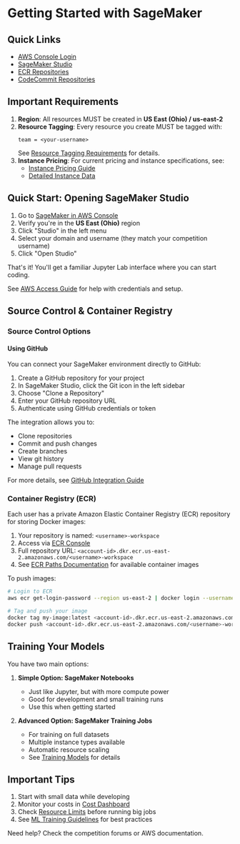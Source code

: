 # Getting Started with SageMaker

## Quick Links
- [AWS Console Login](https://zindicomp.signin.aws.amazon.com/console)
- [SageMaker Studio](https://us-east-2.console.aws.amazon.com/sagemaker/home?region=us-east-2#/studio-landing)
- [ECR Repositories](https://us-east-2.console.aws.amazon.com/ecr/repositories?region=us-east-2)
- [CodeCommit Repositories](https://us-east-2.console.aws.amazon.com/codesuite/codecommit/repositories?region=us-east-2)

## Important Requirements

1. **Region**: All resources MUST be created in **US East (Ohio) / us-east-2**
2. **Resource Tagging**: Every resource you create MUST be tagged with:
   ```
   team = <your-username>
   ```
   See [Resource Tagging Requirements](./TaggingRequirements.md) for details.
3. **Instance Pricing**: For current pricing and instance specifications, see:
   - [Instance Pricing Guide](./aws-pricing/instance_pricing.md)
   - [Detailed Instance Data](./aws-pricing/instance_data.json)

## Quick Start: Opening SageMaker Studio

1. Go to [SageMaker in AWS Console](https://us-east-2.console.aws.amazon.com/sagemaker/home?region=us-east-2#/studio-landing)
2. Verify you're in the **US East (Ohio)** region
3. Click "Studio" in the left menu
4. Select your domain and username (they match your competition username)
5. Click "Open Studio"

That's it! You'll get a familiar Jupyter Lab interface where you can start coding.

See [AWS Access Guide](./AWSAccess.md) for help with credentials and setup.

## Source Control & Container Registry

### Source Control Options

#### Using GitHub
You can connect your SageMaker environment directly to GitHub:
1. Create a GitHub repository for your project
2. In SageMaker Studio, click the Git icon in the left sidebar
3. Choose "Clone a Repository" 
4. Enter your GitHub repository URL
5. Authenticate using GitHub credentials or token

The integration allows you to:
- Clone repositories
- Commit and push changes
- Create branches
- View git history
- Manage pull requests

For more details, see [GitHub Integration Guide](https://docs.aws.amazon.com/sagemaker/latest/dg/studio-git-attach.html)

### Container Registry (ECR)
Each user has a private Amazon Elastic Container Registry (ECR) repository for storing Docker images:

1. Your repository is named: `<username>-workspace`
2. Access via [ECR Console](https://us-east-2.console.aws.amazon.com/ecr/repositories?region=us-east-2)
3. Full repository URL: `<account-id>.dkr.ecr.us-east-2.amazonaws.com/<username>-workspace`
4. See [ECR Paths Documentation](https://docs.aws.amazon.com/sagemaker/latest/dg-ecr-paths/ecr-us-east-2.html) for available container images

To push images:
```bash
# Login to ECR
aws ecr get-login-password --region us-east-2 | docker login --username AWS --password-stdin <account-id>.dkr.ecr.us-east-2.amazonaws.com

# Tag and push your image
docker tag my-image:latest <account-id>.dkr.ecr.us-east-2.amazonaws.com/<username>-workspace:latest
docker push <account-id>.dkr.ecr.us-east-2.amazonaws.com/<username>-workspace:latest
```

## Training Your Models

You have two main options:

1. **Simple Option: SageMaker Notebooks**
   - Just like Jupyter, but with more compute power
   - Good for development and small training runs
   - Use this when getting started

2. **Advanced Option: SageMaker Training Jobs**
   - For training on full datasets
   - Multiple instance types available
   - Automatic resource scaling
   - See [Training Models](./TrainingModels.md) for details

## Important Tips

1. Start with small data while developing
2. Monitor your costs in [Cost Dashboard](./CostMonitoring.md)
3. Check [Resource Limits](./ResourceLimits.md) before running big jobs
4. See [ML Training Guidelines](./MLTrainingCommon.md) for best practices

Need help? Check the competition forums or AWS documentation.
